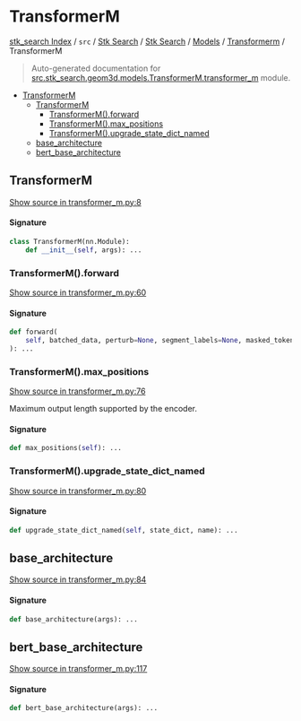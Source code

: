 # TransformerM

[stk_search Index](../../../../../README.md#stk_search-index) / `src` / [Stk Search](../../../index.md#stk-search) / [Stk Search](../../../index.md#stk-search) / [Models](../index.md#models) / [Transformerm](./index.md#transformerm) / TransformerM

> Auto-generated documentation for [src.stk_search.geom3d.models.TransformerM.transformer_m](https://github.com/mohammedazzouzi15/STK_search/blob/main/src/stk_search/geom3d/models/TransformerM/transformer_m.py) module.

- [TransformerM](#transformerm)
  - [TransformerM](#transformerm-1)
    - [TransformerM().forward](#transformerm()forward)
    - [TransformerM().max_positions](#transformerm()max_positions)
    - [TransformerM().upgrade_state_dict_named](#transformerm()upgrade_state_dict_named)
  - [base_architecture](#base_architecture)
  - [bert_base_architecture](#bert_base_architecture)

## TransformerM

[Show source in transformer_m.py:8](https://github.com/mohammedazzouzi15/STK_search/blob/main/src/stk_search/geom3d/models/TransformerM/transformer_m.py#L8)

#### Signature

```python
class TransformerM(nn.Module):
    def __init__(self, args): ...
```

### TransformerM().forward

[Show source in transformer_m.py:60](https://github.com/mohammedazzouzi15/STK_search/blob/main/src/stk_search/geom3d/models/TransformerM/transformer_m.py#L60)

#### Signature

```python
def forward(
    self, batched_data, perturb=None, segment_labels=None, masked_tokens=None, **unused
): ...
```

### TransformerM().max_positions

[Show source in transformer_m.py:76](https://github.com/mohammedazzouzi15/STK_search/blob/main/src/stk_search/geom3d/models/TransformerM/transformer_m.py#L76)

Maximum output length supported by the encoder.

#### Signature

```python
def max_positions(self): ...
```

### TransformerM().upgrade_state_dict_named

[Show source in transformer_m.py:80](https://github.com/mohammedazzouzi15/STK_search/blob/main/src/stk_search/geom3d/models/TransformerM/transformer_m.py#L80)

#### Signature

```python
def upgrade_state_dict_named(self, state_dict, name): ...
```



## base_architecture

[Show source in transformer_m.py:84](https://github.com/mohammedazzouzi15/STK_search/blob/main/src/stk_search/geom3d/models/TransformerM/transformer_m.py#L84)

#### Signature

```python
def base_architecture(args): ...
```



## bert_base_architecture

[Show source in transformer_m.py:117](https://github.com/mohammedazzouzi15/STK_search/blob/main/src/stk_search/geom3d/models/TransformerM/transformer_m.py#L117)

#### Signature

```python
def bert_base_architecture(args): ...
```
